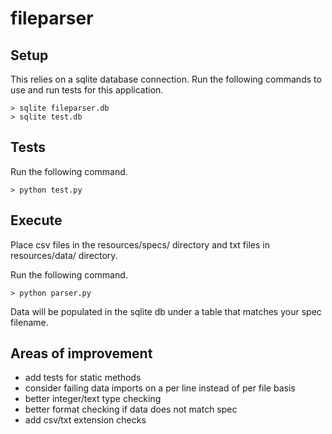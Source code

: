 # fileparser

## Setup
This relies on a sqlite database connection. Run the following commands to use and run tests for this application.

	> sqlite fileparser.db
	> sqlite test.db

## Tests
Run the following command.

	> python test.py

## Execute
Place csv files in the resources/specs/ directory and txt files in resources/data/ directory.

Run the following command.

	> python parser.py

Data will be populated in the sqlite db under a table that matches your spec filename. 

## Areas of improvement
* add tests for static methods
* consider failing data imports on a per line instead of per file basis
* better integer/text type checking
* better format checking if data does not match spec
* add csv/txt extension checks
